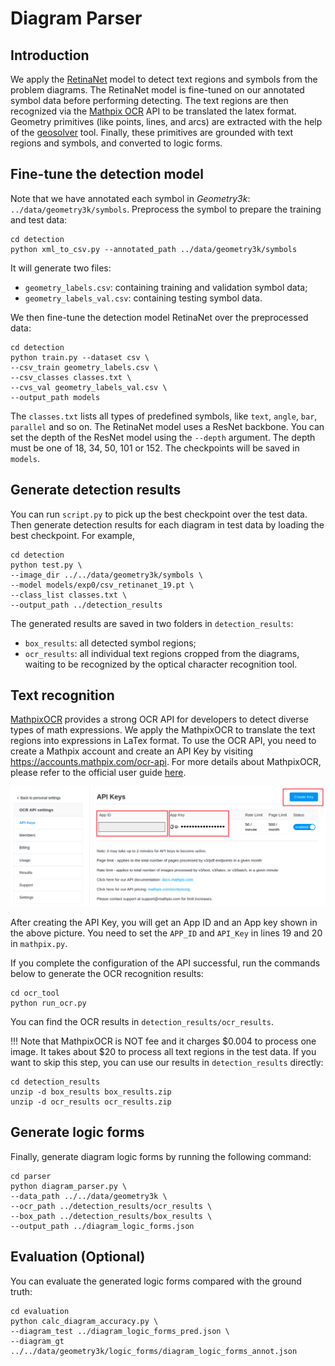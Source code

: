 # Diagram Parser

## Introduction

We apply the [RetinaNet](https://github.com/yhenon/pytorch-retinanet) model to detect text regions and symbols from the problem diagrams. The RetinaNet model is fine-tuned on our annotated symbol data before performing detecting. The text regions are then recognized via the [Mathpix OCR](https://mathpix.com/ocr) API to be translated the latex format. Geometry primitives (like points, lines, and arcs) are extracted with the help of the [geosolver](https://github.com/seominjoon/geosolver) tool. Finally, these primitives are grounded with text regions and symbols, and converted to logic forms.

## Fine-tune the detection model

Note that we have annotated each symbol in *Geometry3k*: `../data/geometry3k/symbols`. Preprocess the symbol to prepare the training and test data:

```shell
cd detection
python xml_to_csv.py --annotated_path ../data/geometry3k/symbols
```

It will generate two files:

+   `geometry_labels.csv`: containing training and validation symbol data;
+   `geometry_labels_val.csv`: containing testing symbol data.

We then fine-tune the detection model RetinaNet over the preprocessed data:

```shell
cd detection
python train.py --dataset csv \
--csv_train geometry_labels.csv \
--csv_classes classes.txt \
--cvs_val geometry_labels_val.csv \
--output_path models
```

The `classes.txt` lists all types of predefined symbols, like `text`, `angle`, `bar`, `parallel` and so on. The RetinaNet model uses a ResNet backbone. You can set the depth of the ResNet model using the `--depth` argument. The depth must be one of 18, 34, 50, 101 or 152. The checkpoints will be saved in `models`.

## Generate detection results

You can run `script.py` to pick up the best checkpoint over the test data. Then generate detection results for each diagram in test data by loading the best checkpoint. For example, 

```shell
cd detection
python test.py \
--image_dir ../../data/geometry3k/symbols \
--model models/exp0/csv_retinanet_19.pt \
--class_list classes.txt \
--output_path ../detection_results
```

The generated results are saved in two folders in `detection_results`:

+   `box_results`: all detected symbol regions;
+   `ocr_results`: all individual text regions cropped from the diagrams, waiting to be recognized by the optical character recognition tool.

## Text recognition

[MathpixOCR](https://mathpix.com/ocr) provides a strong OCR API for developers to detect diverse types of math expressions. We apply the MathpixOCR to translate the text regions into expressions in LaTex format. To use the OCR API, you need to create a Mathpix account and create an API Key by visiting https://accounts.mathpix.com/ocr-api. For more details about MathpixOCR, please refer to the official user guide [here](https://mathpix.com/docs/ocr/overview).

![image-20210720014503245](ocr_tool/image-20210720014503245.png)

After creating the API Key, you will get an App ID and an App key shown in the above picture. You need to set the `APP_ID` and `API_Key` in lines 19 and 20 in `mathpix.py`. 

If you complete the configuration of the API successful, run the commands below to generate the OCR recognition results:

```shell
cd ocr_tool
python run_ocr.py
```

You can find the OCR results in `detection_results/ocr_results`.

!!! Note that MathpixOCR is NOT fee and it charges \$0.004 to process one image. It takes about $20 to process all text regions in the test data. If you want to skip this step, you can use our results in `detection_results` directly:

```shell
cd detection_results
unzip -d box_results box_results.zip
unzip -d ocr_results ocr_results.zip
```

## Generate logic forms

Finally, generate diagram logic forms by running the following command:

~~~shell
cd parser
python diagram_parser.py \
--data_path ../../data/geometry3k \
--ocr_path ../detection_results/ocr_results \
--box_path ../detection_results/box_results \
--output_path ../diagram_logic_forms.json
~~~

## Evaluation (Optional)

You can evaluate the generated logic forms compared with the ground truth:

~~~shell
cd evaluation
python calc_diagram_accuracy.py \
--diagram_test ../diagram_logic_forms_pred.json \
--diagram_gt ../../data/geometry3k/logic_forms/diagram_logic_forms_annot.json
~~~